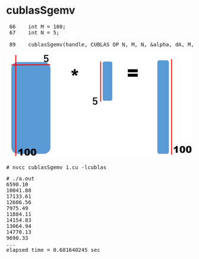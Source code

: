 # cublasSgemv

<pre>
 66    int M = 100;
 67    int N = 5;
 
 89    cublasSgemv(handle, CUBLAS_OP_N, M, N, &alpha, dA, M, dX, 1, &beta, dY, 1);
</pre>

<img src="cublasSgemv-1.png">

<pre>
# nvcc cublasSgemv_1.cu -lcublas
</pre>

<pre>
# ./a.out
6590.10
10041.88
17133.61
12606.56
7975.49
11884.11
14154.83
13064.94
14770.13
9690.33
...
elapsed time = 0.681640245 sec
</pre>